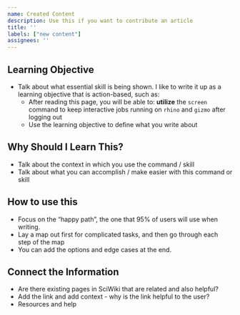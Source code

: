 ```yaml
---
name: Created Content
description: Use this if you want to contribute an article
title: ''
labels: ["new content"]
assignees: ''
---
```


## Learning Objective

- Talk about what essential skill is being shown. I like to write it up as a learning objective that is action-based, such as:
    - After reading this page, you will be able to: **utilize** the `screen` command to keep interactive jobs running on `rhino` and `gizmo` after logging out
    - Use the learning objective to define what you write about

## Why Should I Learn This?

- Talk about the context in which you use the command / skill
- Talk about what you can accomplish / make easier with this command or skill

## How to use this

- Focus on the “happy path”, the one that 95% of users will use when writing.
- Lay a map out first for complicated tasks, and then go through each step of the map
- You can add the options and edge cases at the end.

## Connect the Information

- Are there existing pages in SciWiki that are related and also helpful?
- Add the link and add context - why is the link helpful to the user?
- Resources and help

